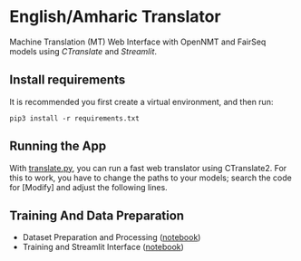 # English/Amharic Translator
Machine Translation (MT) Web Interface with OpenNMT and FairSeq models using *CTranslate* and *Streamlit*.


## Install requirements

It is recommended you first create a virtual environment, and then run:

```
pip3 install -r requirements.txt
```



## Running the App

With [translate.py](translate.py), you can run a fast web translator using CTranslate2. For this  to work, you have to change the paths to your models; search the code for [Modify] and adjust the following lines.


## Training And Data Preparation
* Dataset Preparation and Processing ([notebook](https://colab.research.google.com/drive/1pXa7TpQ87xtlY1htkq3oANU5zlXky1Ll?usp=sharing#scrollTo=2KjicHTBWlt9))
* Training and Streamlit Interface ([notebook](https://colab.research.google.com/drive/1hBv_2f6DEXDDQxKvW4JWxVoR6nScNVlY?usp=sharing))




